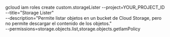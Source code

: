 gcloud iam roles create custom.storageLister --project=YOUR_PROJECT_ID \
--title="Storage Lister" \
--description="Permite listar objetos en un bucket de Cloud Storage, pero no permite descargar el contenido de los objetos." \
--permissions=storage.objects.list,storage.objects.getIamPolicy


